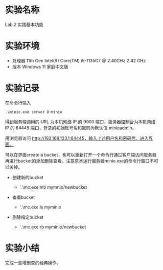 # 实验名称
Lab 2 实践基本功能

# 实验环境
* 处理器	11th Gen Intel(R) Core(TM) i5-1135G7 @ 2.40GHz   2.42 GHz
* 版本	Windows 11 家庭中文版


# 实验记录

在命令行输入

	.\minio.exe server D:minio

得到服务端调用的 URL 为本机网络 IP 的 9000 端口，服务器控制台为本机网络 IP 的 64445 端口，登录的初始账号名和密码为默认值 minioadmin。

用浏览器访问 http://192.168.133.1:64445，输入上述用户名和密码后，进入界面。

可以在界面create a bucket，也可以重新打开一个命令行通过客户端访问服务器再进行bucket的添加删除查看。注意原本运行服务器minio.exe的命令行窗口不可以关掉。

* 创建新的bucket

	* `.\mc.exe mb mymnio/newbucket

* 查看bucket

	* `.\mc.exe ls myminio

* 删除指定bucket

	* `.\mc.exe rb myminio/newbucket

# 实验小结
	
完成一些增删查的经典操作。